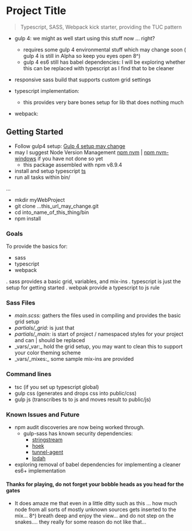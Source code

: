 # Project Title
> Typescript, SASS, Webpack kick starter, providing the TUC pattern
* gulp 4: we might as well start using this stuff now ... right?
  - requires some gulp 4 environmental stuff which may change soon ( gulp 4 is still in Alpha so keep you eyes open 8^)
  - gulp 4 es6 still has babel dependencies: I will be exploring whether this can be replaced with typescript as I find that to be cleaner
  
* responsive sass build that supports custom grid settings
* typescript implementation:  
  - this provides very bare bones setup for lib that does nothing much
* webpack:  

## Getting Started
- Follow gulp4 setup: [Gulp 4 setup may change](https://www.npmjs.com/package/gulp4)
- may I suggest Node Version Management [npm nvm](https://github.com/creationix/nvm) | [npm nvm-windows](https://github.com/coreybutler/nvm-windows) if you have not done so yet
  - this package assembled with npm v8.9.4
- install and setup typescript [ts](https://www.npmjs.com/package/typescript)
- run all tasks within bin/

...
- mkdir myWebProject
- git clone ...this_url_may_change.git
- cd into_name_of_this_thing/bin
- npm install

### Goals
To provide the basics for:
- sass
- typescript
- webpack

. sass provides a basic grid, variables, and mix-ins
. typescript is just the setup for getting started
. webpak provide a typescript to js rule

### Sass Files
- _main.scss:_ gathers the files used in compiling and provides the basic grid setup
- _partials/\_grid:_ is just that
- _partials/\_main:_ is start of project / namespaced styles for your project and can | should be replaced
- _vars/\_var:\_ hold the grid setup, you may want to clean this to support your color theming scheme
- _vars/\_mixes:\_ some sample mix-ins are provided

### Command lines
  - tsc (if you set up typescript global)
  - gulp css (generates and drops css into public/css)
  - gulp js (transcribes ts to js and moves result to public/js)  

### Known Issues and Future
  - npm audit discoveries are now being worked through.
    - gulp-sass has known security dependencies:
      - [stringstream](https://nodesecurity.io/advisories/664)
      - [hoek](https://nodesecurity.io/advisories/566)
      - [tunnel-agent](https://nodesecurity.io/advisories/598)
      - [lodah](https://nodesecurity.io/advisories/577)
  - exploring removal of babel dependencies for implementing a cleaner es6+ implementation


#### Thanks for playing, do not forget your bobble heads as you head for the gates
  - It does amaze me that even in a little ditty such as this ... how much node from all sorts of mostly unknown sources gets inserted to the mix... 8^) breath deep and enjoy the view... and do not step on the snakes.... they really for some reason do not like that...
